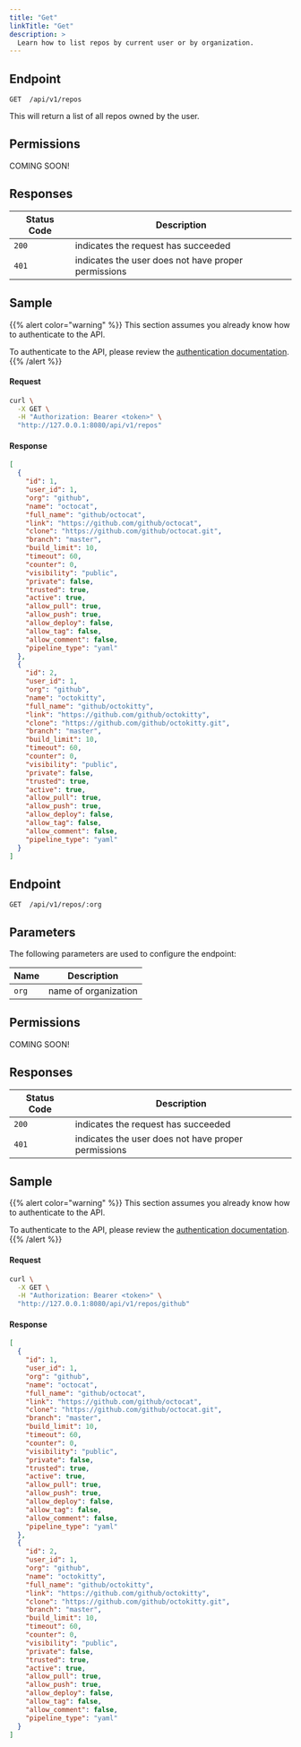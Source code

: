 ```yaml
---
title: "Get"
linkTitle: "Get"
description: >
  Learn how to list repos by current user or by organization.
---
```


## Endpoint

```
GET  /api/v1/repos
```
This will return a list of all repos owned by the user.

## Permissions

COMING SOON!

## Responses

| Status Code | Description                                         |
| ----------- | --------------------------------------------------- |
| `200`       | indicates the request has succeeded                 |
| `401`       | indicates the user does not have proper permissions |

## Sample

{{% alert color="warning" %}}
This section assumes you already know how to authenticate to the API.

To authenticate to the API, please review the [authentication documentation](/docs/reference/api/authentication/).
{{% /alert %}}

#### Request

```sh
curl \
  -X GET \
  -H "Authorization: Bearer <token>" \
  "http://127.0.0.1:8080/api/v1/repos"
```

#### Response

```json
[
  {
    "id": 1,
    "user_id": 1,
    "org": "github",
    "name": "octocat",
    "full_name": "github/octocat",
    "link": "https://github.com/github/octocat",
    "clone": "https://github.com/github/octocat.git",
    "branch": "master",
    "build_limit": 10,
    "timeout": 60,
    "counter": 0,
    "visibility": "public",
    "private": false,
    "trusted": true,
    "active": true,
    "allow_pull": true,
    "allow_push": true,
    "allow_deploy": false,
    "allow_tag": false,
    "allow_comment": false,
    "pipeline_type": "yaml"
  },
  {
    "id": 2,
    "user_id": 1,
    "org": "github",
    "name": "octokitty",
    "full_name": "github/octokitty",
    "link": "https://github.com/github/octokitty",
    "clone": "https://github.com/github/octokitty.git",
    "branch": "master",
    "build_limit": 10,
    "timeout": 60,
    "counter": 0,
    "visibility": "public",
    "private": false,
    "trusted": true,
    "active": true,
    "allow_pull": true,
    "allow_push": true,
    "allow_deploy": false,
    "allow_tag": false,
    "allow_comment": false,
    "pipeline_type": "yaml"
  }
]
```

## Endpoint

```
GET  /api/v1/repos/:org
```

## Parameters

The following parameters are used to configure the endpoint:

| Name   | Description          |
| ------ | -------------------- |
| `org`  | name of organization |

## Permissions

COMING SOON!

## Responses

| Status Code | Description                                         |
| ----------- | --------------------------------------------------- |
| `200`       | indicates the request has succeeded                 |
| `401`       | indicates the user does not have proper permissions |

## Sample

{{% alert color="warning" %}}
This section assumes you already know how to authenticate to the API.

To authenticate to the API, please review the [authentication documentation](/docs/reference/api/authentication/).
{{% /alert %}}

#### Request

```sh
curl \
  -X GET \
  -H "Authorization: Bearer <token>" \
  "http://127.0.0.1:8080/api/v1/repos/github"
```

#### Response

```json
[
  {
    "id": 1,
    "user_id": 1,
    "org": "github",
    "name": "octocat",
    "full_name": "github/octocat",
    "link": "https://github.com/github/octocat",
    "clone": "https://github.com/github/octocat.git",
    "branch": "master",
    "build_limit": 10,
    "timeout": 60,
    "counter": 0,
    "visibility": "public",
    "private": false,
    "trusted": true,
    "active": true,
    "allow_pull": true,
    "allow_push": true,
    "allow_deploy": false,
    "allow_tag": false,
    "allow_comment": false,
    "pipeline_type": "yaml"
  },
  {
    "id": 2,
    "user_id": 1,
    "org": "github",
    "name": "octokitty",
    "full_name": "github/octokitty",
    "link": "https://github.com/github/octokitty",
    "clone": "https://github.com/github/octokitty.git",
    "branch": "master",
    "build_limit": 10,
    "timeout": 60,
    "counter": 0,
    "visibility": "public",
    "private": false,
    "trusted": true,
    "active": true,
    "allow_pull": true,
    "allow_push": true,
    "allow_deploy": false,
    "allow_tag": false,
    "allow_comment": false,
    "pipeline_type": "yaml"
  }
]
```
